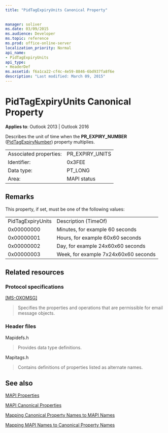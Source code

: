 ```yaml
---
title: "PidTagExpiryUnits Canonical Property"
 
 
manager: soliver
ms.date: 03/09/2015
ms.audience: Developer
ms.topic: reference
ms.prod: office-online-server
localization_priority: Normal
api_name:
- PidTagExpiryUnits
api_type:
- HeaderDef
ms.assetid: f6a1ca22-cf4c-4e59-8846-6bd937fa8f6e
description: "Last modified: March 09, 2015"
---
```


# PidTagExpiryUnits Canonical Property

  
  
**Applies to**: Outlook 2013 | Outlook 2016 
  
Describes the unit of time when the **PR_EXPIRY_NUMBER** ([PidTagExpiryNumber](pidtagexpirynumber-canonical-property.md)) property multiplies.
  
|||
|:-----|:-----|
|Associated properties:  <br/> |PR_EXPIRY_UNITS  <br/> |
|Identifier:  <br/> |0x3FEE  <br/> |
|Data type:  <br/> |PT_LONG  <br/> |
|Area:  <br/> |MAPI status  <br/> |
   
## Remarks

This property, if set, must be one of the following values:
  
|||
|:-----|:-----|
|PidTagExpiryUnits  <br/> |Description (TimeOf)  <br/> |
|0x00000000  <br/> |Minutes, for example 60 seconds  <br/> |
|0x00000001  <br/> |Hours, for example 60x60 seconds  <br/> |
|0x00000002  <br/> |Day, for example 24x60x60 seconds  <br/> |
|0x00000003  <br/> |Week, for example 7x24x60x60 seconds  <br/> |
   
## Related resources

### Protocol specifications

[[MS-OXOMSG]](https://msdn.microsoft.com/library/daa9120f-f325-4afb-a738-28f91049ab3c%28Office.15%29.aspx)
  
> Specifies the properties and operations that are permissible for email message objects.
    
### Header files

Mapidefs.h
  
> Provides data type definitions.
    
Mapitags.h
  
> Contains definitions of properties listed as alternate names.
    
## See also



[MAPI Properties](mapi-properties.md)
  
[MAPI Canonical Properties](mapi-canonical-properties.md)
  
[Mapping Canonical Property Names to MAPI Names](mapping-canonical-property-names-to-mapi-names.md)
  
[Mapping MAPI Names to Canonical Property Names](mapping-mapi-names-to-canonical-property-names.md)

